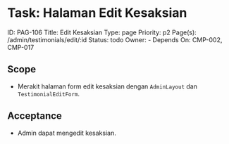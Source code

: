 # Task: Halaman Edit Kesaksian
ID: PAG-106
Title: Edit Kesaksian
Type: page
Priority: p2
Page(s): /admin/testimonials/edit/:id
Status: todo
Owner: -
Depends On: CMP-002, CMP-017

## Scope
- Merakit halaman form edit kesaksian dengan `AdminLayout` dan `TestimonialEditForm`.

## Acceptance
- Admin dapat mengedit kesaksian.
